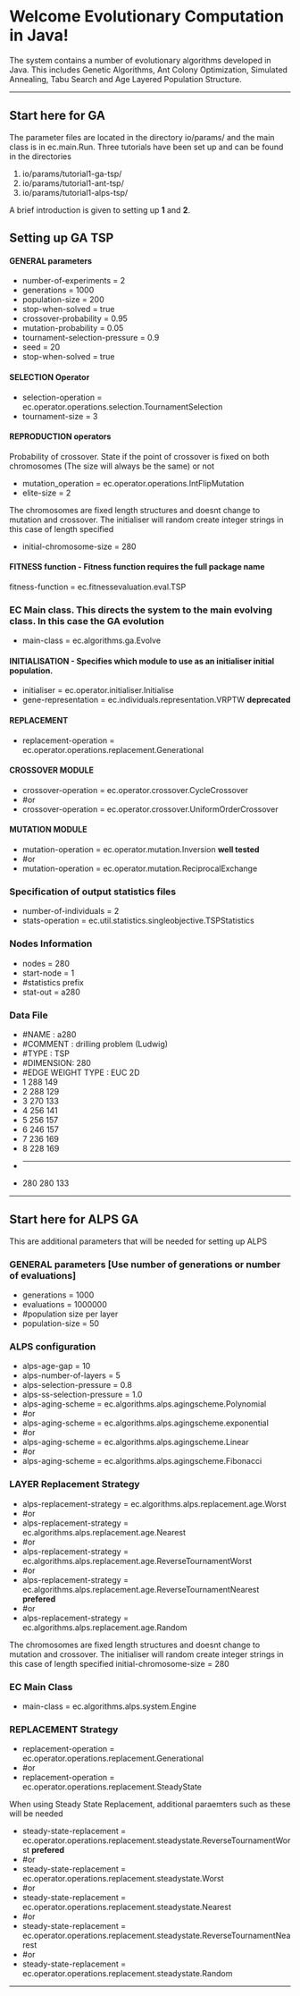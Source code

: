 Welcome Evolutionary Computation in Java!
================
The system contains a number of evolutionary algorithms developed in Java. This includes Genetic Algorithms, Ant Colony Optimization, Simulated Annealing, Tabu Search and Age Layered Population Structure.

____

## Start here for GA
The parameter files are located in the directory  io/params/ and the main class is in ec.main.Run.
Three tutorials have been set up and can be found in the directories

1. io/params/tutorial1-ga-tsp/ 
2. io/params/tutorial1-ant-tsp/ 
3. io/params/tutorial1-alps-tsp/ 

A brief introduction is given to setting up **1** and **2**.

## Setting up GA TSP

#### GENERAL parameters
* number-of-experiments                 = 2
* generations                           = 1000
* population-size                       = 200
* stop-when-solved                      = true
* crossover-probability                 = 0.95
* mutation-probability                  = 0.05
* tournament-selection-pressure         = 0.9
* seed                                  = 20
* stop-when-solved                      = true

#### SELECTION Operator
* selection-operation                   = ec.operator.operations.selection.TournamentSelection
* tournament-size                       = 3
 
#### REPRODUCTION operators

Probability of crossover. State if the point of crossover is fixed on both chromosomes (The size will always be the same) or not

* mutation_operation                    = ec.operator.operations.IntFlipMutation
* elite-size                            = 2
 
 
The chromosomes are fixed length structures and doesnt change to mutation and crossover. The initialiser will random create integer strings in this case of length specified
* initial-chromosome-size                = 280
  
#### FITNESS function - Fitness function requires the full package name
fitness-function                        = ec.fitnessevaluation.eval.TSP
 
### EC Main class. This directs the system to the main evolving class. In this case the GA evolution
* main-class                           = ec.algorithms.ga.Evolve

#### INITIALISATION - Specifies which module to use as an initialiser initial population. 
* initialiser                          = ec.operator.initialiser.Initialise
* gene-representation                  = ec.individuals.representation.VRPTW **deprecated**

#### REPLACEMENT
* replacement-operation                = ec.operator.operations.replacement.Generational

#### CROSSOVER MODULE
* crossover-operation                  = ec.operator.crossover.CycleCrossover
* #or
* crossover-operation                  = ec.operator.crossover.UniformOrderCrossover

#### MUTATION MODULE
* mutation-operation                   = ec.operator.mutation.Inversion **well tested**
* #or
* mutation-operation                   = ec.operator.mutation.ReciprocalExchange

### Specification of output statistics files
* number-of-individuals                = 2
* stats-operation                      = ec.util.statistics.singleobjective.TSPStatistics

### Nodes Information
* nodes                                = 280
* start-node                           = 1
* #statistics prefix
* stat-out                             = a280


### Data File
* #NAME : a280
* #COMMENT : drilling problem (Ludwig)
* #TYPE : TSP
* #DIMENSION: 280
* #EDGE WEIGHT TYPE : EUC 2D
* 1 288 149
* 2 288 129
* 3 270 133
* 4 256 141
* 5 256 157
* 6 246 157
* 7 236 169
* 8 228 169
* - - - 
* 280 280 133

____


## Start here for ALPS GA

This are additional parameters that will be needed for setting up ALPS

### GENERAL parameters [Use number of generations or number of evaluations]
* generations                           = 1000
* evaluations                           = 1000000
* #population size per layer
* population-size                       = 50

### ALPS configuration
* alps-age-gap                          = 10
* alps-number-of-layers                 = 5
* alps-selection-pressure               = 0.8
* alps-ss-selection-pressure            = 1.0
* alps-aging-scheme                    = ec.algorithms.alps.agingscheme.Polynomial
* #or
* alps-aging-scheme                    = ec.algorithms.alps.agingscheme.exponential
* #or
* alps-aging-scheme                     = ec.algorithms.alps.agingscheme.Linear
* #or
* alps-aging-scheme                    = ec.algorithms.alps.agingscheme.Fibonacci

### LAYER Replacement Strategy
* alps-replacement-strategy            = ec.algorithms.alps.replacement.age.Worst
* #or
* alps-replacement-strategy            = ec.algorithms.alps.replacement.age.Nearest
* #or
* alps-replacement-strategy             = ec.algorithms.alps.replacement.age.ReverseTournamentWorst
* #or
* alps-replacement-strategy             = ec.algorithms.alps.replacement.age.ReverseTournamentNearest **prefered**
* #or
* alps-replacement-strategy             = ec.algorithms.alps.replacement.age.Random


The chromosomes are fixed length structures and doesnt change to mutation and crossover. The initialiser will random create integer strings in this case of length specified
initial-chromosome-size                = 280
  
### EC Main Class
* main-class                           = ec.algorithms.alps.system.Engine

### REPLACEMENT Strategy
* replacement-operation                = ec.operator.operations.replacement.Generational
* #or
* replacement-operation                = ec.operator.operations.replacement.SteadyState

When using Steady State Replacement, additional paraemters such as these will be needed

* steady-state-replacement             = ec.operator.operations.replacement.steadystate.ReverseTournamentWorst **prefered**
* #or
* steady-state-replacement              = ec.operator.operations.replacement.steadystate.Worst
* #or
* steady-state-replacement              = ec.operator.operations.replacement.steadystate.Nearest
* #or
* steady-state-replacement              = ec.operator.operations.replacement.steadystate.ReverseTournamentNearest
* #or
* steady-state-replacement              = ec.operator.operations.replacement.steadystate.Random
 

____


